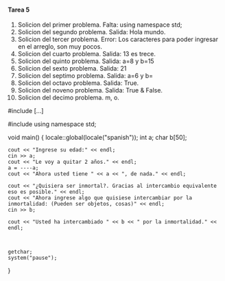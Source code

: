 #### Tarea 5
1. Solicion del primer problema. Falta: using namespace std;
2. Solicion del segundo problema. Salida: Hola mundo.
3. Solicion del tercer problema. Error: Los caracteres para poder ingresar en el arreglo, son muy pocos.
4. Solicion del cuarto problema. Salida: 13 es trece.
5. Solicion del quinto problema. Salida: a=8 y b=15
6. Solicion del sexto problema. Salida: 21
7. Solicion del septimo problema. Salida: a=6 y b=
8. Solicion del octavo problema. Salida: True.
9. Solicion del noveno problema. Salida: True & False.
10. Solicion del decimo problema. m, o.

#include <iostream>
[...]

#include <iostream>
using namespace std;

void main() {
	locale::global(locale("spanish"));
	int a;
	char b[50];

	cout << "Ingrese su edad:" << endl;
	cin >> a;
	cout << "Le voy a quitar 2 años." << endl;
	a = ----a;
	cout << "Ahora usted tiene " << a << ", de nada." << endl;

	cout << "¿Quisiera ser inmortal?. Gracias al intercambio equivalente eso es posible." << endl;
	cout << "Ahora ingrese algo que quisiese intercambiar por la inmortalidad: (Pueden ser objetos, cosas)" << endl;
	cin >> b;

	cout << "Usted ha intercambiado " << b << " por la inmortalidad." << endl;
	

	
	getchar;
	system("pause");
	
}
